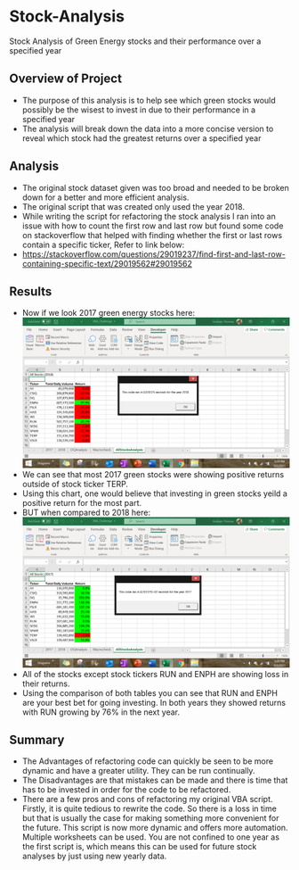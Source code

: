 # Stock-Analysis

Stock Analysis of Green Energy stocks and their performance over a specified year

## Overview of Project
* The purpose of this analysis is to help see which green stocks would possibly be the wisest to invest in due to their performance in a specified year 
* The analysis will break down the data into a more concise version to reveal which stock had the greatest returns over a specified year

## Analysis
  * The original stock dataset given was too broad and needed to be broken down for a better and more efficient analysis.
  * The original script that was created only used the year 2018. 
  * While writing the script for refactoring the stock analysis I ran into an issue with how to count the first row and last row but found some code on stackoverflow   that helped with finding whether the first or last rows contain a specific ticker, Refer to link below:
  * https://stackoverflow.com/questions/29019237/find-first-and-last-row-containing-specific-text/29019562#29019562
 
## Results
* Now if we look 2017 green energy stocks here:
![](Resources/VBA_Challenge_2017.png.png)
* We can see that most 2017 green stocks were showing positive returns outside of stock ticker TERP.
* Using this chart, one would believe that investing in green stocks yeild a positive return for the most part. 
* BUT when compared to 2018 here:
![](Resources/VBA_Challenge_2018.png.png)
* All of the stocks except stock tickers RUN and ENPH are showing loss in their returns. 
* Using the comparison of both tables you can see that RUN and ENPH are your best bet for going investing. In both years they showed returns with RUN growing by 76% in the next year.

## Summary
  * The Advantages of refactoring code can quickly be seen to be more dynamic and have a greater utility. They can be run continually.
  * The Disadvantages are that mistakes can be made and there is time that has to be invested in order for the code to be refactored.
  * There are a few pros and cons of refactoring my original VBA script. Firstly, it is quite tedious to rewrite the code. So there is a loss in time but that is usually the case for making something more convenient for the future. This script is now more dynamic and offers more automation. Multiple worksheets can be used. You are not confined to one year as the first script is, which means this can be used for future stock analyses by just using new yearly data.
